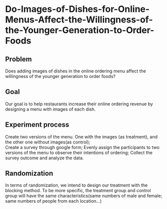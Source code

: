 # Do-Images-of-Dishes-for-Online-Menus-Affect-the-Willingness-of-the-Younger-Generation-to-Order-Foods

## **Problem**
Does adding images of dishes in the online ordering menu affect the willingness of the younger generation to order foods?

## **Goal**
Our goal is to help restaurants increase their online ordering revenue by designing a menu with images of each dish. 

## **Experiment process**
Create two versions of the menu. One with the images (as treatment), and the other one without images(as control);      
Create a survey through google form; 
Evenly assign the participants to two versions of the menu to observe their intentions of ordering;
Collect the survey outcome and analyze the data.

## **Randomization**
In terms of randomization, we intend to design our treatment with the blocking method.​ To be more specific, the treatment group and control group will have the same characteristics(same numbers of male and female; same numbers of people from each location…) 
